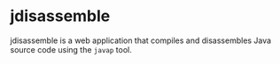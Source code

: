 # jdisassemble

jdisassemble is a web application that compiles and disassembles Java source code using the `javap` tool.
